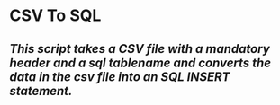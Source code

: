 
# __CSV To SQL__  
##      _This script takes a CSV file with a mandatory header and a sql tablename and converts the data in the csv file into an SQL INSERT statement._
